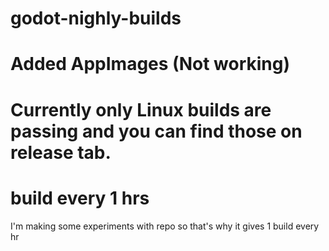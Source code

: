 # godot-nighly-builds
  # Added AppImages (Not working)
# Currently only Linux builds are passing and you can find those on release tab.
# build every 1 hrs 
I'm making some experiments with repo so that's why it gives 1 build every hr
